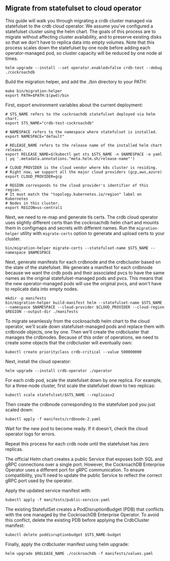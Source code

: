 ## Migrate from statefulset to cloud operator

This guide will walk you through migrating a crdb cluster managed via statefulset to the crdb cloud operator. We assume you've configured a statefulset cluster using the helm chart. The goals of this process are to migrate without affecting cluster availability, and to preserve existing disks so that we don't have to replica data into empty volumes. Note that this process scales down the statefulset by one node before adding each operator-managed pod, so cluster capacity will be reduced by one node at times.

```
helm upgrade --install --set operator.enabled=false crdb-test --debug ./cockroachdb
```

Build the migration helper, and add the ./bin directory to your PATH:

```
make bin/migration-helper
export PATH=$PATH:$(pwd)/bin
```

First, export environment variables about the current deployment:

```
# STS_NAME refers to the cockroachdb statefulset deployed via helm chart.
export STS_NAME="crdb-test-cockroachdb"

# NAMESPACE refers to the namespace where statefulset is installed.
export NAMESPACE="default"

# RELEASE_NAME refers to the release name of the installed helm chart release.
export RELEASE_NAME=$(kubectl get sts $STS_NAME -n $NAMESPACE -o yaml | yq '.metadata.annotations."meta.helm.sh/release-name"')

# CLOUD_PROVIDER is the cloud vendor where k8s cluster is residing. 
# Right now, we support all the major cloud providers (gcp,aws,azure)
export CLOUD_PROVIDER=gcp

# REGION corresponds to the cloud provider's identifier of this region.
# It must match the "topology.kubernetes.io/region" label on Kubernetes 
# Nodes in this cluster.
export REGION=us-central1
```

Next, we need to re-map and generate tls certs. The crdb cloud operator uses slightly different certs than the cockroachdb helm chart and mounts them in configmaps and secrets with different names. Run the `migration-helper` utility with `migrate-certs` option to generate and upload certs to your cluster.

```
bin/migration-helper migrate-certs --statefulset-name $STS_NAME --namespace $NAMESPACE
```

Next, generate manifests for each crdbnode and the crdbcluster based on the state of the statefulset. We generate a manifest for each crdbnode because we want the crdb pods and their associated pvcs to have the same names as the original statefulset-managed pods and pvcs. This means that the new operator-managed pods will use the original pvcs, and won't have to replicate data into empty nodes.

```
mkdir -p manifests
bin/migration-helper build-manifest helm --statefulset-name $STS_NAME --namespace $NAMESPACE --cloud-provider $CLOUD_PROVIDER --cloud-region $REGION --output-dir ./manifests
```

To migrate seamlessly from the cockroachdb helm chart to the cloud operator, we'll scale down statefulset-managed pods and replace them with crdbnode objects, one by one. Then we'll create the crdbcluster that manages the crdbnodes. Because of this order of operations, we need to create some objects that the crdbcluster will eventually own:

```
kubectl create priorityclass crdb-critical --value 500000000
```

Next, install the cloud operator:

```
helm upgrade --install crdb-operator ./operator
```

For each crdb pod, scale the statefulset down by one replica. For example, for a three-node cluster, first scale the statefulset down to two replicas:

```
kubectl scale statefulset/$STS_NAME --replicas=2
```

Then create the crdbnode corresponding to the statefulset pod you just scaled down:

```
kubectl apply -f manifests/crdbnode-2.yaml
```

Wait for the new pod to become ready. If it doesn't, check the cloud operator logs for errors.

Repeat this process for each crdb node until the statefulset has zero replicas.

The official Helm chart creates a public Service that exposes both SQL and gRPC connections over a single port.
However, the CockroachDB Enterprise Operator uses a different port for gRPC communication.
To ensure compatibility, you’ll need to update the public Service to reflect the correct gRPC port used by the operator.

Apply the updated service manifest with:
```
kubectl apply -f manifests/public-service.yaml
```

The existing StatefulSet creates a PodDisruptionBudget (PDB) that conflicts with the one managed by the CockroachDB Enterprise Operator.
To avoid this conflict, delete the existing PDB before applying the CrdbCluster manifest:

```
kubectl delete poddisruptionbudget $STS_NAME-budget
```

Finally, apply the crdbcluster manifest using helm upgrade:

```
helm upgrade $RELEASE_NAME ./cockroachdb -f manifests/values.yaml
```
